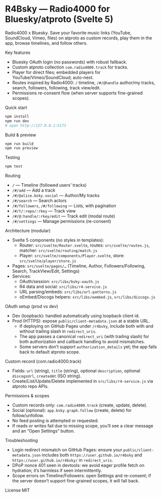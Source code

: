 # R4Bsky — Radio4000 for Bluesky/atproto (Svelte 5)

Radio4000 x Bluesky. Save your favorite music links (YouTube, SoundCloud, Vimeo, files) on atproto as custom records, play them in the app, browse timelines, and follow others.

Key features
- Bluesky OAuth login (no passwords) with robust fallback.
- Custom atproto collection `com.radio4000.track` for tracks.
- Player for direct files; embedded players for YouTube/Vimeo/SoundCloud; auto-next.
- Routes inspired by Radio4000: `/` timeline, `/#/@handle` author/my tracks, search, followers, following, track view/edit.
- Permissions re-consent flow (when server supports fine-grained scopes).

Quick start
```bash
npm install
npm run dev
# open http://127.0.0.1:5173
```

Build & preview
```bash
npm run build
npm run preview
```

Testing
```bash
npm test
```

Routing
- `/` — Timeline (followed users’ tracks)
- `/#/add` — Add a track
- `/#/@alice.bsky.social` — Author/My tracks
- `/#/search` — Search actors
- `/#/followers`, `/#/following` — Lists, with pagination
- `/#/t/:repo/:rkey` — Track view
- `/#/@:handle/:rkey/edit` — Track edit (modal route)
- `/#/settings` — Manage permissions (re-consent)

Architecture (modular)
- Svelte 5 components (no styles in templates):
  - Router: `src/svelte/Router.svelte`, routes: `src/svelte/routes.js`, matcher: `src/svelte/routing/match.js`
  - Player: `src/svelte/components/Player.svelte`, store: `src/svelte/player/store.js`
- Pages: `src/svelte/pages/…` (Timeline, Author, Followers/Following, Search, TrackView/Edit, Settings)
- Services:
  - OAuth/session: `src/libs/bsky-oauth.js`
  - R4 data and social: `src/libs/r4-service.js`
  - URL parsing/embeds: `src/libs/url-patterns.js`
  - oEmbed/Discogs helpers: `src/libs/oembed.js`, `src/libs/discogs.js`

OAuth setup (prod vs dev)
- Dev (loopback): handled automatically using loopback client id.
- Prod (HTTPS): expose `public/client-metadata.json` at a stable URL.
  - If deploying on GitHub Pages under `/r4bsky`, include both with and without trailing slash in `redirect_uris`.
  - The app passes a canonical `redirect_uri` (with trailing slash) for both authorization and callback handling to avoid mismatches.
  - Some servers don’t support `authorization_details` yet; the app falls back to default atproto scope.

Custom record (com.radio4000.track)
- Fields: `url` (string), `title` (string), optional `description`, optional `discogsUrl`, `createdAt` (ISO string).
- Create/List/Update/Delete implemented in `src/libs/r4-service.js` via atproto repo APIs.

Permissions & scopes
- Custom records only: `com.radio4000.track` (create, update, delete).
- Social (optional): `app.bsky.graph.follow` (create, delete) for follow/unfollow.
- No feed posting is attempted or requested.
- If reads or writes fail due to missing scope, you’ll see a clear message and an “Open Settings” button.

Troubleshooting
- Login redirect mismatch on GitHub Pages: ensure your `public/client-metadata.json` includes both `https://user.github.io/r4bsky` and `https://user.github.io/r4bsky/` in `redirect_uris`.
- DPoP nonce 401 seen in devtools: we avoid eager profile fetch on hydration; it’s harmless if seen intermittently.
- Scope errors on Timeline/Followers: open Settings and re-consent; if the server doesn’t support fine-grained scopes, it will fall back.

License
MIT
